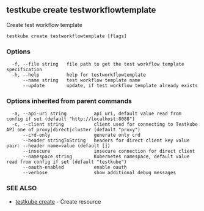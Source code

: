 
<head>
  <meta name="og:type" content="reference-doc" />
</head>

## testkube create testworkflowtemplate

Create test workflow template

```
testkube create testworkflowtemplate [flags]
```

### Options

```
  -f, --file string   file path to get the test workflow template specification
  -h, --help          help for testworkflowtemplate
      --name string   test workflow template name
      --update        update, if test workflow template already exists
```

### Options inherited from parent commands

```
  -a, --api-uri string          api uri, default value read from config if set (default "http://localhost:8088")
  -c, --client string           client used for connecting to Testkube API one of proxy|direct|cluster (default "proxy")
      --crd-only                generate only crd
      --header stringToString   headers for direct client key value pair: --header name=value (default [])
      --insecure                insecure connection for direct client
      --namespace string        Kubernetes namespace, default value read from config if set (default "testkube")
      --oauth-enabled           enable oauth
      --verbose                 show additional debug messages
```

### SEE ALSO

* [testkube create](testkube_create.md)	 - Create resource


